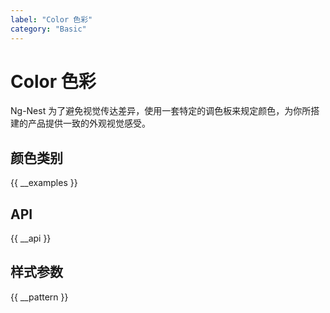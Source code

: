 ```yaml
---
label: "Color 色彩"
category: "Basic"
---
```


# Color 色彩

Ng-Nest 为了避免视觉传达差异，使用一套特定的调色板来规定颜色，为你所搭建的产品提供一致的外观视觉感受。

## 颜色类别

{{ __examples }}

## API

{{ __api }}

## 样式参数

{{ __pattern }}
